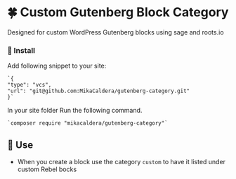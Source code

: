 # :four_leaf_clover: Custom Gutenberg Block Category

Designed for custom WordPress Gutenberg blocks using sage and roots.io

### :electric_plug: Install
Add following snippet to your site:

    `{
	"type": "vcs",
	"url": "git@github.com:MikaCaldera/gutenberg-category.git"
	}`


In your site folder Run the following command.

	`composer require "mikacaldera/gutenberg-category"`

## :triangular_ruler: Use

-   When you create a block use the category  `custom`  to have it listed under custom Rebel bocks
